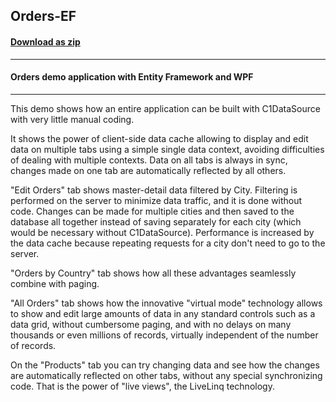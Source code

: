 ## Orders-EF
#### [Download as zip](https://downgit.github.io/#/home?url=https://github.com/GrapeCity/ComponentOne-WPF-Samples/tree/master/NET_4.5.2/C1.WPF.DataSource/CS/Orders-EF)
____
#### Orders demo application with Entity Framework and WPF
____
This demo shows how an entire application can be built with 
C1DataSource with very little manual coding.

It shows the power of client-side data cache allowing to display and edit 
data on multiple tabs using a simple single data context, avoiding
difficulties of dealing with multiple contexts. Data on all tabs is
always in sync, changes made on one tab are automatically reflected
by all others.

"Edit Orders" tab shows master-detail data filtered by City.
Filtering is performed on the server to minimize data traffic,
and it is done without code. Changes can be made for multiple cities
and then saved to the database all together instead of saving
separately for each city (which would be necessary without C1DataSource).
Performance is increased by the data cache because repeating requests
for a city don't need to go to the server.

"Orders by Country" tab shows how all these advantages seamlessly
combine with paging.

"All Orders" tab shows how the innovative "virtual mode" technology
allows to show and edit large amounts of data in any standard controls
such as a data grid, without cumbersome paging, and with no delays
on many thousands or even millions of records, virtually independent
of the number of records.

On the "Products" tab you can try changing data and see how the
changes are automatically reflected on other tabs, without any
special synchronizing code. That is the power of "live views",
the LiveLinq technology.
